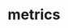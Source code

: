 ---
layout: landing_page
sidebar: qq_cli_command_reference_sidebar
summary: Listing of commands for metrics
title: metrics

---